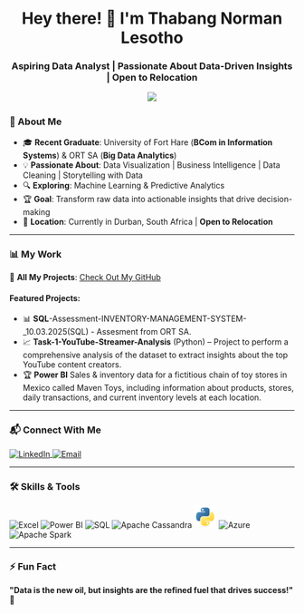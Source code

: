 <h1 align="center">Hey there! 👋 I'm Thabang Norman Lesotho</h1>
<h3 align="center">Aspiring Data Analyst | Passionate About Data-Driven Insights | Open to Relocation</h3>

<p align="center">
  <img src="https://media.giphy.com/media/3o7abKhOpu0NwenH3O/giphy.gif" width="250" />
</p>

### 📌 About Me
- 🎓 **Recent Graduate**: University of Fort Hare (**BCom in Information Systems**) & ORT SA (**Big Data Analytics**)
- 💡 **Passionate About**: Data Visualization | Business Intelligence | Data Cleaning | Storytelling with Data
- 🔍 **Exploring**: Machine Learning & Predictive Analytics
- 🏆 **Goal**: Transform raw data into actionable insights that drive decision-making
- 📍 **Location**: Currently in Durban, South Africa | **Open to Relocation**

---
### 📊 My Work
🔗 **All My Projects**: [Check Out My GitHub](https://github.com/Thabang1203)

#### Featured Projects:
- 📊 **SQL**-Assessment-INVENTORY-MANAGEMENT-SYSTEM-_10.03.2025(SQL) -  Assesment from ORT SA.
- 📈 **Task-1-YouTube-Streamer-Analysis** (Python) – Project to perform a comprehensive analysis of the dataset to extract insights about the top YouTube content creators.
- 🏆 **Power BI** Sales & inventory data for a fictitious chain of toy stores in Mexico called Maven Toys, including information about products, stores, daily transactions, and current inventory levels at each location. 

---
### 📬 Connect With Me
<a href="https://www.linkedin.com/in/thabang-norman-lesotho-525024232" target="_blank">
  <img align="center" src="https://cdn.jsdelivr.net/gh/devicons/devicon/icons/linkedin/linkedin-original.svg" alt="LinkedIn" height="30" width="40" />
</a>
<a href="mailto:thabangnormanlesotho@gmail.com">
  <img align="center" src="https://cdn.jsdelivr.net/gh/devicons/devicon/icons/google/google-original.svg" alt="Email" height="30" width="40" />
</a>

---
### 🛠️ Skills & Tools
<p align="left">
  <img src="https://cdn.worldvectorlogo.com/logos/microsoft-excel-2013.svg" alt="Excel" width="40" height="40"/>
  <img src="https://www.vectorlogo.zone/logos/microsoft_powerbi/microsoft_powerbi-icon.svg" alt="Power BI" width="40" height="40"/>
  <img src="https://www.svgrepo.com/show/303229/microsoft-sql-server-logo.svg" alt="SQL" width="40" height="40"/>
  <img src="https://www.vectorlogo.zone/logos/apache_cassandra/apache_cassandra-icon.svg" alt="Apache Cassandra" width="40" height="40"/>
  <img src="https://raw.githubusercontent.com/devicons/devicon/master/icons/python/python-original.svg" alt="Python" width="40" height="40"/>
  <img src="https://www.vectorlogo.zone/logos/microsoft_azure/microsoft_azure-icon.svg" alt="Azure" width="40" height="40"/>
  <img src="https://upload.wikimedia.org/wikipedia/commons/f/f3/Apache_Spark_logo.svg" alt="Apache Spark" width="40" height="40"/>
</p>

---
### ⚡ Fun Fact
**"Data is the new oil, but insights are the refined fuel that drives success!"** 🚀
